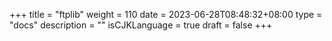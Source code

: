 +++
title = "ftplib"
weight = 110
date = 2023-06-28T08:48:32+08:00
type = "docs"
description = ""
isCJKLanguage = true
draft = false
+++